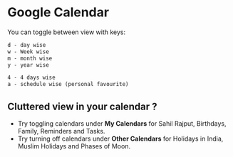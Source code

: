 # Google Calendar

You can toggle between view with keys:

```txt
d - day wise
w - Week wise
m - month wise
y - year wise

4 - 4 days wise
a - schedule wise (personal favourite)
```

## Cluttered view in your calendar ?

- Try toggling calendars under **My Calendars** for Sahil Rajput, Birthdays, Family, Reminders and Tasks.
- Try turning off calendars under **Other Calendars** for Holidays in India, Muslim Holidays and Phases of Moon.